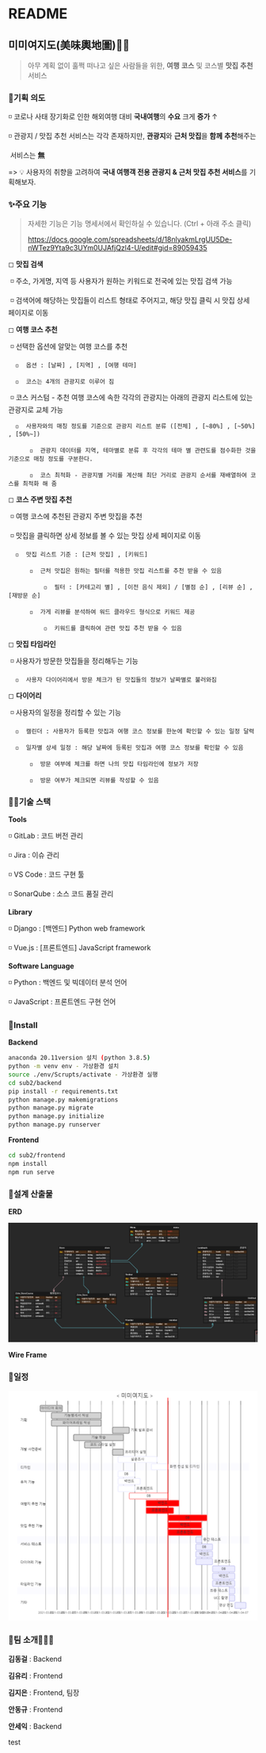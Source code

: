 # README



## 미미여지도(美味輿地圖)🍜🚂

> 아무 계획 없이 훌쩍 떠나고 싶은 사람들을 위한, **여행** **코스** 및 코스별 **맛집** **추천** 서비스



### 🔎기획 의도

◽  코로나 사태 장기화로 인한 해외여행 대비 **국내여행**의 **수요** 크게 **증가** ↑

◽  관광지 / 맛집 추천 서비스는 각각 존재하지만, **관광지**와 **근처 맛집**을 **함께** **추천**해주는

​    서비스는 **無**

=> 💡 사용자의 취향을 고려하여 **국내 여행객 전용 관광지 & 근처 맛집 추천 서비스**를 기획해보자.



### ✨주요 기능

> 자세한 기능은 기능 명세서에서 확인하실 수 있습니다. (Ctrl + 아래 주소 클릭)
>
> https://docs.google.com/spreadsheets/d/18nlyakmLrgUU5De-nWTez9Yta9c3UYm0UJAfjQzl4-U/edit#gid=89059435

◻  **맛집 검색**

​	◽  주소, 가게명, 지역 등 사용자가 원하는 키워드로 전국에 있는 맛집 검색 가능

​	◽  검색어에 해당하는 맛집들이 리스트 형태로 주어지고, 해당 맛집 클릭 시 맛집 상세 페이지로 이동

◻  **여행 코스 추천** 

​	◽  선택한 옵션에 알맞는 여행 코스를 추천

  	  ◽  옵션 : [날짜] , [지역] , [여행 테마]
  	
  	  ◽  코스는 4개의 관광지로 이루어 짐

​    ◽  코스 커스텀 - 추천 여행 코스에 속한 각각의 관광지는 아래의 관광지 리스트에 있는 관광지로 교체 가능

  	  ◽  사용자와의 매칭 정도를 기준으로 관광지 리스트 분류 ([전체] , [~80%] , [~50%] , [50%~])
  	
  	      ◽  관광지 데이터를 지역, 테마별로 분류 후 각각의 테마 별 관련도를 점수화한 것을 기준으로 매칭 정도를 구분한다.
  	
  	      ◽  코스 최적화 - 관광지별 거리를 계산해 최단 거리로 관광지 순서를 재배열하여 코스를 최적화 해 줌

◻  **코스 주변 맛집 추천**

​	◽  여행 코스에 추천된 관광지 주변 맛집을 추천

​    ◽  맛집을 클릭하면 상세 정보를 볼 수 있는 맛집 상세 페이지로 이동

  	  ◽  맛집 리스트 기준 : [근처 맛집] , [키워드]
  	
  	      ◽  근처 맛집은 원하는 필터를 적용한 맛집 리스트를 추천 받을 수 있음
  	
  	          ◽  필터 : [카테고리 별] , [이전 음식 제외] / [별점 순] , [리뷰 순] , [재방문 순]
  	
  	      ◽  가게 리뷰를 분석하여 워드 클라우드 형식으로 키워드 제공
  	
  	          ◽  키워드를 클릭하여 관련 맛집 추천 받을 수 있음

◻  **맛집 타임라인**

​	◽  사용자가 방문한 맛집들을 정리해두는 기능

  	  ◽  사용자 다이어리에서 방문 체크가 된 맛집들의 정보가 날짜별로 불러와짐

◻  **다이어리**

​	◽  사용자의 일정을 정리할 수 있는 기능

  	  ◽  캘린더 : 사용자가 등록한 맛집과 여행 코스 정보를 한눈에 확인할 수 있는 일정 달력
  	
  	  ◽  일자별 상세 일정 : 해당 날짜에 등록된 맛집과 여행 코스 정보를 확인할 수 있음
  	
  	      ◽  방문 여부에 체크를 하면 나의 맛집 타임라인에 정보가 저장
  	
  	      ◽  방문 여부가 체크되면 리뷰를 작성할 수 있음



### 👨‍💻기술 스택

**Tools**

◽ GitLab : 코드 버전 관리

◽ Jira : 이슈 관리

◽ VS Code : 코드 구현 툴

◽ SonarQube : 소스 코드 품질 관리

**Library**

◽ Django : [백엔드] Python web framework

◽ Vue.js : [프론트엔드] JavaScript framework

**Software Language**

◽ Python : 백엔드 및 빅데이터 분석 언어

◽ JavaScript : 프론트엔드 구현 언어



### 🔨Install

**Backend**

```sh
anaconda 20.11version 설치 (python 3.8.5)
python -m venv env - 가상환경 설치
source ./env/Scrupts/activate - 가상환경 실행
cd sub2/backend
pip install -r requirements.txt
python manage.py makemigrations
python manage.py migrate
python manage.py initialize
python manage.py runserver
```

**Frontend**

```sh
cd sub2/frontend
npm install
npm run serve
```


### 📜설계 산출물

**ERD**

![image-20210324225011193](README.assets/image-20210324225011193.png)



**Wire Frame**





### 📆일정

![image-20210324225357057](README.assets/image-20210324225357057.png)





### 👭팀 소개👨‍👨‍👦

**김동걸** : Backend

**김유리** : Frontend

**김지은** : Frontend, 팀장

**안동규** : Frontend

**안세익** : Backend

test